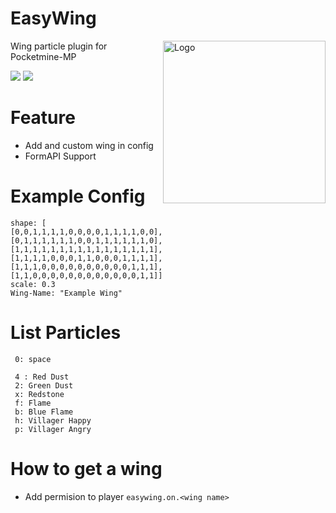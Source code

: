 # EasyWing
<img align="right" widht="auto" height="260" src="https://github.com/ZzKino/EasyWing/blob/master/icon.png?raw=true" alt="Logo">
Wing particle plugin for Pocketmine-MP

<a href="https://poggit.pmmp.io/p/EasyWing"><img src="https://poggit.pmmp.io/shield.state/EasyWing"></a>
<a href="https://poggit.pmmp.io/p/EasyWing"><img src="https://poggit.pmmp.io/shield.dl.total/EasyWing"></a>

# Feature
 + Add and custom wing in config
 + FormAPI Support

# Example Config
```
shape: [
[0,0,1,1,1,1,0,0,0,0,1,1,1,1,0,0],
[0,1,1,1,1,1,1,0,0,1,1,1,1,1,1,0],
[1,1,1,1,1,1,1,1,1,1,1,1,1,1,1,1],
[1,1,1,1,0,0,0,1,1,0,0,0,1,1,1,1],
[1,1,1,0,0,0,0,0,0,0,0,0,0,1,1,1],
[1,1,0,0,0,0,0,0,0,0,0,0,0,0,1,1]]
scale: 0.3
Wing-Name: "Example Wing"
```

# List Particles
```
 0: space

 4 : Red Dust
 2: Green Dust
 x: Redstone
 f: Flame
 b: Blue Flame
 h: Villager Happy
 p: Villager Angry
```

# How to get a wing
+ Add permision to player `easywing.on.<wing name>`
